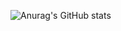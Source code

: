 ![Anurag's GitHub stats](https://github-readme-stats.vercel.app/api?mbcalisto=anuraghazra&theme=dark&show_icons=true)
